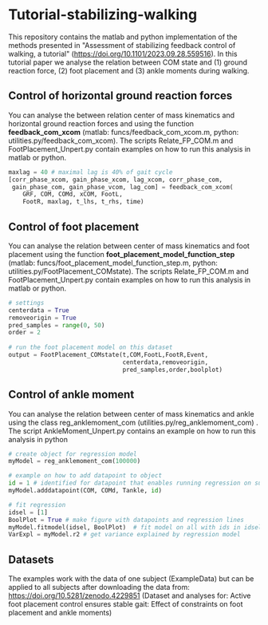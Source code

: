 # Tutorial-stabilizing-walking

This repository contains the matlab and python implementation of the methods presented in "Assessment of stabilizing feedback control of walking, a tutorial" (https://doi.org/10.1101/2023.09.28.559516). In this tutorial paper we analyse the relation between COM state and (1) ground reaction force, (2) foot placement and (3) ankle moments during walking.

## Control of horizontal ground reaction forces

You can analyse the between relation center of mass kinematics and horizontal ground reaction forces and using the function **feedback_com_xcom** (matlab: funcs/feedback_com_xcom.m, python: utilities.py/feedback_com_xcom). The scripts Relate_FP_COM.m and FootPlacement_Unpert.py contain examples on how to run this analysis in matlab or python.



```python
maxlag = 40 # maximal lag is 40% of gait cycle
[corr_phase_xcom, gain_phase_xcom, lag_xcom, corr_phase_com,
 gain_phase_com, gain_phase_vcom, lag_com] = feedback_com_xcom(
    GRF, COM, COMd, xCOM, FootL,
    FootR, maxlag, t_lhs, t_rhs, time)
```



## Control of foot placement

You can analyse the relation between center of mass kinematics and foot placement using the function **foot_placement_model_function_step** (matlab: funcs/foot_placement_model_function_step.m, python: utilities.py/FootPlacement_COMstate). The scripts Relate_FP_COM.m and FootPlacement_Unpert.py contain examples on how to run this analysis in matlab or python.



```python
# settings
centerdata = True
removeorigin = True
pred_samples = range(0, 50)
order = 2
    
# run the foot placement model on this dataset
output = FootPlacement_COMstate(t,COM,FootL,FootR,Event,
                                centerdata,removeorigin,
                                pred_samples,order,boolplot)
```



## Control of ankle moment

You can analyse the relation between center of mass kinematics and ankle using the class reg_anklemoment_com (utilities.py/reg_anklemoment_com) . The script AnkleMoment_Unpert.py contains an example on how to run this analysis in python



```python
# create object for regression model
myModel = reg_anklemoment_com(100000)

# example on how to add datapoint to object
id = 1 # identified for datapoint that enables running regression on subset of data
myModel.adddatapoint(COM, COMd, Tankle, id)

# fit regression
idsel = [1]
BoolPlot = True # make figure with datapoints and regression lines
myModel.fitmodel(idsel, BoolPlot)  # fit model on all with ids in idsel
VarExpl = myModel.r2 # get variance explained by regression model

```



## Datasets

The examples work with the data of one subject (ExampleData) but can be applied to all subjects after downloading the data from: https://doi.org/10.5281/zenodo.4229851 (Dataset and analyses for: Active foot placement control ensures stable gait: Effect of constraints on foot placement and ankle moments)




